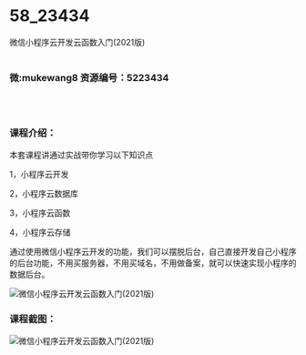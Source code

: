 # 58_23434
微信小程序云开发云函数入门(2021版)
<br/></br>
<h3>微:mukewang8 资源编号：5223434</h3>
<br/></br>
<h3>课程介绍：</h3>
<p>本套课程讲通过实战带你学习以下知识点</p>
<p>1，小程序云开发</p>
<p>2，小程序云数据库</p>
<p>3，小程序云函数</p>
<p>4，小程序云存储</p>
<p>通过使用<a title="查看与 微信小程序 相关的文章" target="_blank">微信小程序</a>云开发的功能，我们可以摆脱后台，自己直接开发自己小程序的后台功能，不用买服务器，不用买域名，不用做备案，就可以快速实现小程序的数据后台。</p>
<p><img src="https://www.ko996.com/wp-content/uploads/img/2022/03/1-100-300x173.png" alt="微信小程序云开发云函数入门(2021版)"></p>
<div class="info-desc">
<h3>课程截图：</h3>
<p><img src="https://www.ko996.com/wp-content/uploads/img/2021/12/2-3.png" alt="微信小程序云开发云函数入门(2021版)"></p>


			
</div>
